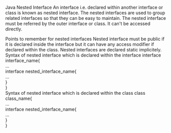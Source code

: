 Java Nested Interface
An interface i.e. declared within another interface or class is known as nested interface. The nested interfaces are used to group related interfaces so that they can be easy to maintain. The nested interface must be referred by the outer interface or class. It can't be accessed directly.

Points to remember for nested interfaces
Nested interface must be public if it is declared inside the interface but it can have any access modifier if declared within the class.
Nested interfaces are declared static implicitely.
Syntax of nested interface which is declared within the interface
interface interface_name{  
 	...  
 	interface nested_interface_name{  
  	...  
 	}  
}   
Syntax of nested interface which is declared within the class
class class_name{  
	 ...  
	 interface nested_interface_name{  
	  ...  
	 }  
}  